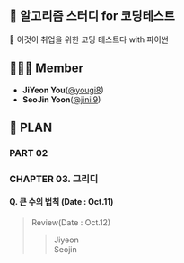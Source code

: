 ## 🍄 알고리즘 스터디 for 코딩테스트
📗 이것이 취업을 위한 코딩 테스트다 with 파이썬

## 🙋🏻‍♀️ Member
* **JiYeon You**([@yougi8](https://github.com/yougi8))   
* **SeoJin Yoon**([@jinii9](https://github.com/jinii9))   

## 🔆 PLAN
### PART 02
### CHAPTER 03. 그리디
#### Q. 큰 수의 법칙 (Date : Oct.11)
> Review(Date : Oct.12)   
>> Jiyeon   
>> Seojin    


